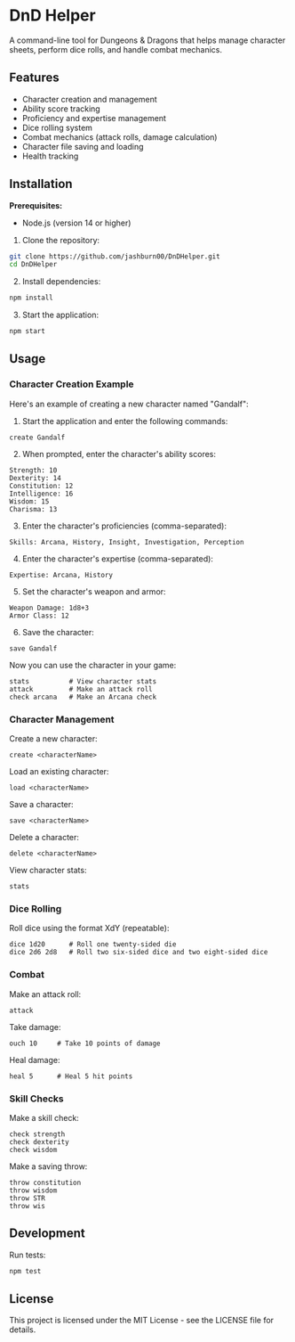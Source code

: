 # DnD Helper

A command-line tool for Dungeons & Dragons that helps manage character sheets, perform dice rolls, and handle combat mechanics.

## Features

- Character creation and management
- Ability score tracking
- Proficiency and expertise management
- Dice rolling system
- Combat mechanics (attack rolls, damage calculation)
- Character file saving and loading
- Health tracking

## Installation

**Prerequisites:**
- Node.js (version 14 or higher)

1. Clone the repository:
```bash
git clone https://github.com/jashburn00/DnDHelper.git
cd DnDHelper
```

2. Install dependencies:
```bash
npm install
```

3. Start the application:
```bash
npm start
```

## Usage

### Character Creation Example

Here's an example of creating a new character named "Gandalf":

1. Start the application and enter the following commands:
```
create Gandalf
```

2. When prompted, enter the character's ability scores:
```
Strength: 10
Dexterity: 14
Constitution: 12
Intelligence: 16
Wisdom: 15
Charisma: 13
```

3. Enter the character's proficiencies (comma-separated):
```
Skills: Arcana, History, Insight, Investigation, Perception
```

4. Enter the character's expertise (comma-separated):
```
Expertise: Arcana, History
```

5. Set the character's weapon and armor:
```
Weapon Damage: 1d8+3
Armor Class: 12
```

6. Save the character:
```
save Gandalf
```

Now you can use the character in your game:
```
stats          # View character stats
attack         # Make an attack roll
check arcana   # Make an Arcana check
```

### Character Management

Create a new character:
```
create <characterName>
```

Load an existing character:
```
load <characterName>
```

Save a character:
```
save <characterName>
```

Delete a character:
```
delete <characterName>
```

View character stats:
```
stats
```

### Dice Rolling

Roll dice using the format XdY (repeatable):
```
dice 1d20      # Roll one twenty-sided die
dice 2d6 2d8   # Roll two six-sided dice and two eight-sided dice
```

### Combat

Make an attack roll:
```
attack
```

Take damage:
```
ouch 10     # Take 10 points of damage
```

Heal damage:
```
heal 5      # Heal 5 hit points
```

### Skill Checks

Make a skill check:
```
check strength
check dexterity
check wisdom
```

Make a saving throw:
```
throw constitution
throw wisdom
throw STR
throw wis
```

## Development

Run tests:
```bash
npm test
```

## License

This project is licensed under the MIT License - see the LICENSE file for details. 